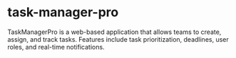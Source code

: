 # task-manager-pro
TaskManagerPro is a web-based application that allows teams to create, assign, and track tasks. Features include task prioritization, deadlines, user roles, and real-time notifications.
